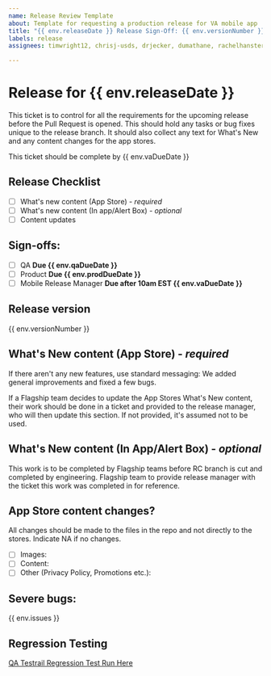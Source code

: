 ```yaml
---
name: Release Review Template
about: Template for requesting a production release for VA mobile app
title: "{{ env.releaseDate }} Release Sign-Off: {{ env.versionNumber }}"
labels: release
assignees: timwright12, chrisj-usds, drjecker, dumathane, rachelhanster, kellylein, DonMcCaugheyUSDS, TKDickson

---
```


# Release for {{ env.releaseDate }}
This ticket is to control for all the requirements for the upcoming release before the Pull Request is opened. This should hold any tasks or bug fixes unique to the release branch. It should also collect any text for What's New and any content changes for the app stores.

This ticket should be complete by {{ env.vaDueDate }}
## Release Checklist

- [ ] What's new content (App Store) - *required*
- [ ] What's new content (In app/Alert Box) - *optional*
- [ ] Content updates

## Sign-offs: 
<!-- All groups should check the box when they approve --> 
- [ ] QA **Due {{ env.qaDueDate }}**
- [ ] Product **Due {{ env.prodDueDate }}**
- [ ] Mobile Release Manager **Due after 10am EST {{ env.vaDueDate }}** 

## Release version
<!-- Automated value, do not change -->
{{ env.versionNumber }}

## What's New content (App Store) - *required*
<!-- Define the content for the What's New sections of the app stores here -->
If there aren't any new features, use standard messaging: We added general improvements and fixed a few bugs.

If a Flagship team decides to update the App Stores What's New content, their work should be done in a ticket and provided to the release manager, who will then update this section. If not provided, it's assumed not to be used. 

## What's New content (In App/Alert Box) - *optional*
<!-- Define the content for the What's New alert box here -->
This work is to be completed by Flagship teams before RC branch is cut and completed by engineering. Flagship team to provide release manager with the ticket this work was completed in for reference. 

## App Store content changes?
All changes should be made to the files in the repo and not directly to the stores. 
Indicate NA if no changes.

- [ ] Images: 
- [ ] Content:
- [ ] Other (Privacy Policy, Promotions etc.):

## Severe bugs:
<!-- Link any severe bug tickets here and indicate if they need review or if they are scheduled/blocked. Reminder Sev-1 bugs to be fixed immediately, Sev-2 in 1 to 2 sprints after identified, and Sev-3 bugs to be prioritized using the team's tech debt capacity -->
{{ env.issues }}

## Regression Testing
[QA Testrail Regression Test Run Here](^^^Testrail-url^^^)

